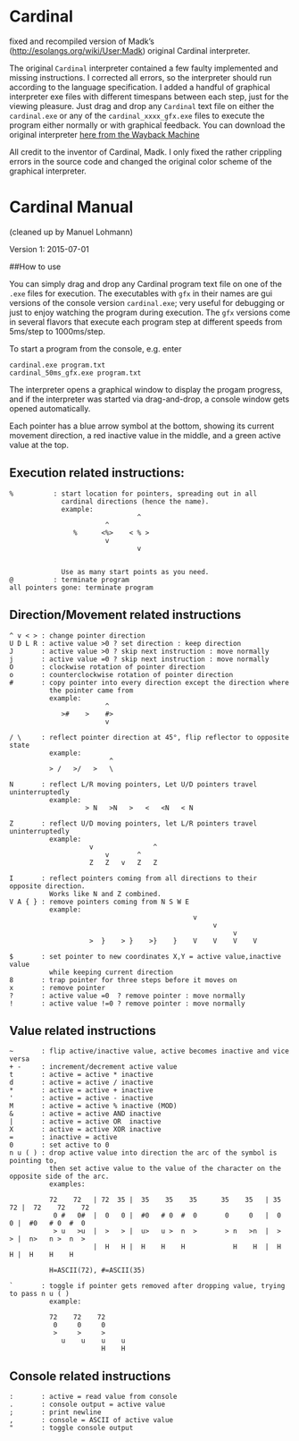 # Cardinal
fixed and recompiled version of Madk’s (http://esolangs.org/wiki/User:Madk) original Cardinal interpreter.

The original `Cardinal` interpreter contained a few faulty implemented and missing instructions. I corrected all errors, so the interpreter should run according to the language specification.
I added a handful of graphical interpreter exe files with different timespans between each step, just for the viewing pleasure.
Just drag and drop any `Cardinal` text file on either the `cardinal.exe` or any of the `cardinal_xxxx_gfx.exe` files to execute the program either normally or with graphical feedback.
You can download the original interpreter [here from the Wayback Machine](http://web.archive.org/web/20130403195834/http://floatation.webs.com/Cardinal.zip)

All credit to the inventor of Cardinal, Madk. I only fixed the rather crippling errors in the source code and changed the original color scheme of the graphical interpreter.

# Cardinal Manual
(cleaned up by Manuel Lohmann)

Version 1: 2015-07-01

##How to use

You can simply drag and drop any Cardinal program text file on one of the
`.exe` files for execution. The executables with `gfx` in their names
are gui versions of the console version `cardinal.exe`; very useful for
debugging or just to enjoy watching the program during execution.
The `gfx` versions come in several flavors that execute each program step
at different speeds from 5ms/step to 1000ms/step.

To start a program from the console, e.g. enter

    cardinal.exe program.txt
    cardinal_50ms_gfx.exe program.txt

The interpreter opens a graphical window to display the progam progress,
and if the interpreter was started via drag-and-drop, a console window gets
opened automatically.

Each pointer has a blue arrow symbol at the bottom, showing
its current movement direction, a red inactive value in the middle,
and a green active value at the top.

## Execution related instructions:

```
%          : start location for pointers, spreading out in all
             cardinal directions (hence the name).
             example:
                                ^
                        ^
                %      <%>    < % >
                        v
                                v


             Use as many start points as you need.
@          : terminate program
all pointers gone: terminate program
```

## Direction/Movement related instructions

```
^ v < > : change pointer direction
U D L R : active value >0 ? set direction : keep direction
J       : active value >0 ? skip next instruction : move normally
j       : active value =0 ? skip next instruction : move normally
O       : clockwise rotation of pointer direction
o       : counterclockwise rotation of pointer direction
#       : copy pointer into every direction except the direction where
          the pointer came from
          example:
                        ^
             >#    >    #>
                        v

/ \     : reflect pointer direction at 45°, flip reflector to opposite state
          example:
                         ^
          > /   >/   >   \

N       : reflect L/R moving pointers, Let U/D pointers travel uninterruptedly
          example:
                   > N   >N   >   <   <N   < N

Z       : reflect U/D moving pointers, let L/R pointers travel uninterruptedly
          example:
                    v               ^
                        v       ^
                    Z   Z   v   Z   Z

I       : reflect pointers coming from all directions to their opposite direction.
          Works like N and Z combined.
V A { } : remove pointers coming from N S W E
          example:
                                              v
                                                   v
                                                        v
                    >  }    > }    >}    }    V    V    V    V

$       : set pointer to new coordinates X,Y = active value,inactive value
          while keeping current direction
8       : trap pointer for three steps before it moves on
x       : remove pointer
?       : active value =0  ? remove pointer : move normally
!       : active value !=0 ? remove pointer : move normally
```

## Value related instructions

```
~       : flip active/inactive value, active becomes inactive and vice versa
+ -     : increment/decrement active value
t       : active = active * inactive
d       : active = active / inactive
*       : active = active + inactive
'       : active = active - inactive
M       : active = active % inactive (MOD)
&       : active = active AND inactive
|       : active = active OR  inactive
X       : active = active XOR inactive
=       : inactive = active
0       : set active to 0
n u ( ) : drop active value into direction the arc of the symbol is pointing to,
          then set active value to the value of the character on the opposite side of the arc.
          examples:
          
          72    72   | 72  35 |  35    35    35      35    35   | 35  72 |  72    72    72
           0 #   0#  |  0   0 |  #0   # 0  #  0       0     0   |  0   0 |  #0   # 0  #  0
           > u   >u  |  >   > |  u>   u >  n  >       > n   >n  |  >   > |  n>   n >  n  >
                     |  H   H |  H    H    H            H    H  |  H   H |  H    H    H   

          H=ASCII(72), #=ASCII(35)

`       : toggle if pointer gets removed after dropping value, trying to pass n u ( )
          example:

          72    72    72
           0     0     0
           >     >     >
             u    u    u    u
                       H    H
```

## Console related instructions

```
:       : active = read value from console
.       : console output = active value
;       : print newline
,       : console = ASCII of active value
"       : toggle console output
```
